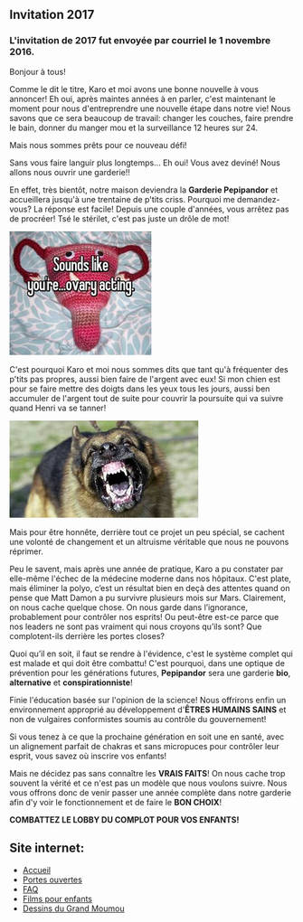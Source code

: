 ## Invitation 2017

### L'invitation de 2017 fut envoyée par courriel le 1 novembre 2016. 

Bonjour à tous!
 
Comme le dit le titre, Karo et moi avons une bonne nouvelle à vous annoncer! Eh oui, après maintes années à en parler, c'est maintenant le moment pour nous d'entreprendre une nouvelle étape dans notre vie! Nous savons que ce sera beaucoup de travail: changer les couches, faire prendre le bain, donner du manger mou et la surveillance 12 heures sur 24.
 
Mais nous sommes prêts pour ce nouveau défi!

Sans vous faire languir plus longtemps... Eh oui! Vous avez deviné! Nous allons nous ouvrir une garderie!!

En effet, très bientôt, notre maison deviendra la **Garderie Pepipandor** et accueillera jusqu'à une trentaine de p'tits criss. Pourquoi me demandez-vous? La réponse est facile! Depuis une couple d'années, vous arrêtez pas de procréer! Tsé le stérilet, c'est pas juste un drôle de mot!

![images/jdl2017_img_intro1.jpg](images/jdl2017_img_intro1.jpg)

C'est pourquoi Karo et moi nous sommes dits que tant qu'à fréquenter des p'tits pas propres, aussi bien faire de l'argent avec eux! Si mon chien est pour se faire mettre des doigts dans les yeux tous les jours, aussi ben accumuler de l'argent tout de suite pour couvrir la poursuite qui va suivre quand Henri va se tanner!

![images/jdl2017_img_intro1.jpg](images/jdl2017_img_intro2.jpg)

Mais pour être honnête, derrière tout ce projet un peu spécial, se cachent une volonté de changement et un altruisme véritable que nous ne pouvons réprimer.

Peu le savent, mais après une année de pratique, Karo a pu constater par elle-même l'échec de la médecine moderne dans nos hôpitaux. C'est plate, mais éliminer la polyo, c’est un résultat bien en deçà des attentes quand on pense que Matt Damon a pu survivre plusieurs mois sur Mars. Clairement, on nous cache quelque chose. On nous garde dans l’ignorance, probablement pour contrôler nos esprits! Ou peut-être est-ce parce que nos leaders ne sont pas vraiment qui nous croyons qu’ils sont? Que complotent-ils derrière les portes closes?

Quoi qu’il en soit, il faut se rendre à l'évidence, c'est le système complet qui est malade et qui doit être combattu! C'est pourquoi, dans une optique de prévention pour les générations futures, **Pepipandor** sera une garderie **bio**, **alternative** et **conspirationniste**!

Finie l'éducation basée sur l'opinion de la science! Nous offrirons enfin un environnement approprié au développement d'**ÊTRES HUMAINS SAINS** et non de vulgaires conformistes soumis au contrôle du gouvernement!

Si vous tenez à ce que la prochaine génération en soit une en santé, avec un alignement parfait de chakras et sans micropuces pour contrôler leur esprit, vous savez où inscrire vos enfants!

Mais ne décidez pas sans connaître les **VRAIS FAITS**! On nous cache trop souvent la vérité et ce n'est pas un modèle que nous voulons suivre. Nous vous offrons donc de venir passer une année complète dans notre garderie afin d'y voir le fonctionnement et de faire le **BON CHOIX**!

**COMBATTEZ LE LOBBY DU COMPLOT POUR VOS ENFANTS!**

## Site internet:
- [Accueil](jdl2017_sw_accueil.md)
- [Portes ouvertes](jdl2017_sw_po.md])
- [FAQ](jdl2017_sw_faq.md])
- [Films pour enfants](jdl2017_sw_films.md])
- [Dessins du Grand Moumou](jdl2017_sw_moumou.md])
